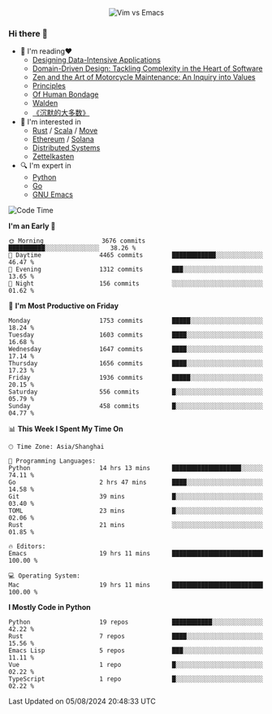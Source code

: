 <p align="center">
    <img src="https://gist.githubusercontent.com/coldnight/e696baffb094e71c96cb302118878eae/raw/40ea5053a6f66cc65f90f437e4173497da225958/banner.gif" alt="Vim vs Emacs" />
</p>

### Hi there 👋

- 📖 I'm reading❤️
    + [Designing Data-Intensive Applications](https://www.oreilly.com/library/view/designing-data-intensive-applications/9781491903063/)
    + [Domain-Driven Design: Tackling Complexity in the Heart of Software](https://www.dddcommunity.org/book/evans_2003/)
    + [Zen and the Art of Motorcycle Maintenance: An Inquiry into Values](https://en.wikipedia.org/wiki/Zen_and_the_Art_of_Motorcycle_Maintenance)
    + [Principles](https://www.principles.com/)
    + [Of Human Bondage](https://en.wikipedia.org/wiki/Of_Human_Bondage)
    + [Walden](https://en.wikipedia.org/wiki/Walden)
    + [《沉默的大多数》](https://en.wikipedia.org/wiki/Silent_majority)
- 🌱 I'm interested in
    + [Rust](https://www.rust-lang.org/) / [Scala](https://www.scala-lang.org/) / [Move](https://github.com/move-language/move/)
    + [Ethereum](https://ethereum.org/en/) / [Solana](https://solana.com/)
	+ [Distributed Systems](https://www.linuxzen.com/notes/topics/20200320174417_%E5%88%86%E5%B8%83%E5%BC%8F/)
	+ [Zettelkasten](https://www.linuxzen.com/notes/notes/20220120080920-slip_box/)
- 🔍 I'm expert in
    + [Python](https://www.python.org/)
    + [Go](https://go.dev/)
    + [GNU Emacs](https://www.gnu.org/software/emacs/)

<!--START_SECTION:waka-->
![Code Time](http://img.shields.io/badge/Code%20Time-3%2C086%20hrs%2052%20mins-blue)

**I'm an Early 🐤** 

```text
🌞 Morning                3676 commits        ██████████░░░░░░░░░░░░░░░   38.26 % 
🌆 Daytime                4465 commits        ████████████░░░░░░░░░░░░░   46.47 % 
🌃 Evening                1312 commits        ███░░░░░░░░░░░░░░░░░░░░░░   13.65 % 
🌙 Night                  156 commits         ░░░░░░░░░░░░░░░░░░░░░░░░░   01.62 % 
```
📅 **I'm Most Productive on Friday** 

```text
Monday                   1753 commits        █████░░░░░░░░░░░░░░░░░░░░   18.24 % 
Tuesday                  1603 commits        ████░░░░░░░░░░░░░░░░░░░░░   16.68 % 
Wednesday                1647 commits        ████░░░░░░░░░░░░░░░░░░░░░   17.14 % 
Thursday                 1656 commits        ████░░░░░░░░░░░░░░░░░░░░░   17.23 % 
Friday                   1936 commits        █████░░░░░░░░░░░░░░░░░░░░   20.15 % 
Saturday                 556 commits         █░░░░░░░░░░░░░░░░░░░░░░░░   05.79 % 
Sunday                   458 commits         █░░░░░░░░░░░░░░░░░░░░░░░░   04.77 % 
```


📊 **This Week I Spent My Time On** 

```text
🕑︎ Time Zone: Asia/Shanghai

💬 Programming Languages: 
Python                   14 hrs 13 mins      ███████████████████░░░░░░   74.11 % 
Go                       2 hrs 47 mins       ████░░░░░░░░░░░░░░░░░░░░░   14.58 % 
Git                      39 mins             █░░░░░░░░░░░░░░░░░░░░░░░░   03.40 % 
TOML                     23 mins             █░░░░░░░░░░░░░░░░░░░░░░░░   02.06 % 
Rust                     21 mins             ░░░░░░░░░░░░░░░░░░░░░░░░░   01.85 % 

🔥 Editors: 
Emacs                    19 hrs 11 mins      █████████████████████████   100.00 % 

💻 Operating System: 
Mac                      19 hrs 11 mins      █████████████████████████   100.00 % 
```

**I Mostly Code in Python** 

```text
Python                   19 repos            ███████████░░░░░░░░░░░░░░   42.22 % 
Rust                     7 repos             ████░░░░░░░░░░░░░░░░░░░░░   15.56 % 
Emacs Lisp               5 repos             ███░░░░░░░░░░░░░░░░░░░░░░   11.11 % 
Vue                      1 repo              █░░░░░░░░░░░░░░░░░░░░░░░░   02.22 % 
TypeScript               1 repo              █░░░░░░░░░░░░░░░░░░░░░░░░   02.22 % 
```




 Last Updated on 05/08/2024 20:48:33 UTC
<!--END_SECTION:waka-->
